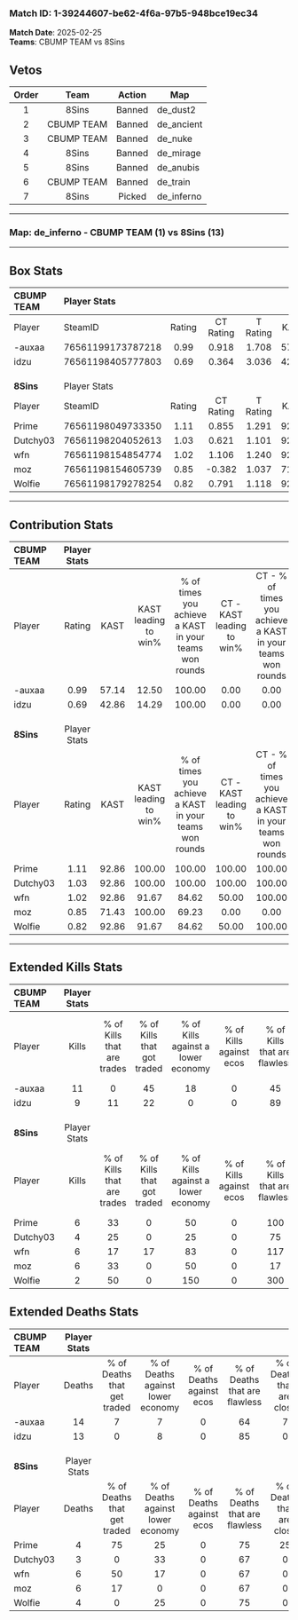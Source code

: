 ### Match ID: 1-39244607-be62-4f6a-97b5-948bce19ec34  
**Match Date**: 2025-02-25  
**Teams**: CBUMP TEAM vs 8Sins  

## Vetos  

| Order | Team | Action | Map |
| :---: | :--: | :----: | --- |
| 1 | 8Sins | Banned | de_dust2 |
| 2 | CBUMP TEAM | Banned | de_ancient |
| 3 | CBUMP TEAM | Banned | de_nuke |
| 4 | 8Sins | Banned | de_mirage |
| 5 | 8Sins | Banned | de_anubis |
| 6 | CBUMP TEAM | Banned | de_train |
| 7 | 8Sins | Picked | de_inferno |

---  

### **Map**: de_inferno - CBUMP TEAM (1) vs 8Sins (13)  
---  

## Box Stats  

| **CBUMP TEAM** | Player Stats      |        |           |          |       |       |       |         |        |      |     |
| :- | :- | :-: | :-: | :-: | :-: | :-: | :-: | :-: | :-: | :-: | :-: |
| Player         | SteamID           | Rating | CT Rating | T Rating | KAST  |  ADR  | Kills | Assists | Deaths | K/D  | HS% |
| -auxaa         | 76561199173787218 |  0.99  |   0.918   |  1.708   | 57.14 | 110.4 |  11   |    2    |   14   | 0.79 | 36  |
| idzu           | 76561198405777803 |  0.69  |   0.364   |  3.036   | 42.86 | 76.4  |   9   |    2    |   13   | 0.69 | 22  |
|                |                   |        |           |          |       |       |       |         |        |      |     |
|                |                   |        |           |          |       |       |       |         |        |      |     |
|                |                   |        |           |          |       |       |       |         |        |      |     |
| **8Sins**      | Player Stats      |        |           |          |       |       |       |         |        |      |     |
| Player         | SteamID           | Rating | CT Rating | T Rating | KAST  |  ADR  | Kills | Assists | Deaths | K/D  | HS% |
| Prime          | 76561198049733350 |  1.11  |   0.855   |  1.291   | 92.86 | 44.5  |   6   |    2    |   4    | 1.50 | 16  |
| Dutchy03       | 76561198204052613 |  1.03  |   0.621   |  1.101   | 92.86 | 41.2  |   4   |    4    |   3    | 1.33 | 50  |
| wfn            | 76561198154854774 |  1.02  |   1.106   |  1.240   | 92.86 | 40.9  |   6   |    1    |   6    | 1.00 | 50  |
| moz            | 76561198154605739 |  0.85  |  -0.382   |  1.037   | 71.43 | 36.4  |   6   |    1    |   6    | 1.00 | 50  |
| Wolfie         | 76561198179278254 |  0.82  |   0.791   |  1.118   | 92.86 | 29.9  |   2   |    2    |   4    | 0.50 | 150 |
---  

## Contribution Stats  

| **CBUMP TEAM** | Player Stats |       |                      |                                                        |                           |                                                             |                          |                                                            |
| :- | :-: | :-: | :-: | :-: | :-: | :-: | :-: | :-: |
| Player         |    Rating    | KAST  | KAST leading to win% | % of times you achieve a KAST in your teams won rounds | CT - KAST leading to win% | CT - % of times you achieve a KAST in your teams won rounds | T - KAST leading to win% | T - % of times you achieve a KAST in your teams won rounds |
| -auxaa         |     0.99     | 57.14 |        12.50         |                         100.00                         |           0.00            |                            0.00                             |          50.00           |                           100.00                           |
| idzu           |     0.69     | 42.86 |        14.29         |                         100.00                         |           0.00            |                            0.00                             |          50.00           |                           100.00                           |
|                |              |       |                      |                                                        |                           |                                                             |                          |                                                            |
|                |              |       |                      |                                                        |                           |                                                             |                          |                                                            |
|                |              |       |                      |                                                        |                           |                                                             |                          |                                                            |
| **8Sins**      | Player Stats |       |                      |                                                        |                           |                                                             |                          |                                                            |
| Player         |    Rating    | KAST  | KAST leading to win% | % of times you achieve a KAST in your teams won rounds | CT - KAST leading to win% | CT - % of times you achieve a KAST in your teams won rounds | T - KAST leading to win% | T - % of times you achieve a KAST in your teams won rounds |
| Prime          |     1.11     | 92.86 |        100.00        |                         100.00                         |          100.00           |                           100.00                            |          100.00          |                           100.00                           |
| Dutchy03       |     1.03     | 92.86 |        100.00        |                         100.00                         |          100.00           |                           100.00                            |          100.00          |                           100.00                           |
| wfn            |     1.02     | 92.86 |        91.67         |                         84.62                          |           50.00           |                           100.00                            |          100.00          |                           83.33                            |
| moz            |     0.85     | 71.43 |        100.00        |                         69.23                          |           0.00            |                            0.00                             |          100.00          |                           75.00                            |
| Wolfie         |     0.82     | 92.86 |        91.67         |                         84.62                          |           50.00           |                           100.00                            |          100.00          |                           83.33                            |
---  

## Extended Kills Stats  

| **CBUMP TEAM** | Player Stats |                            |                            |                                    |                         |                              |                                 |                                       |                    |           |
| :- | :-: | :-: | :-: | :-: | :-: | :-: | :-: | :-: | :-: | :-: |
| Player         |    Kills     | % of Kills that are trades | % of Kills that got traded | % of Kills against a lower economy | % of Kills against ecos | % of Kills that are flawless | % of Kills that are close duels | % of Kills that are assisted by flash | Pistol Round Kills | AWP Kills |
| -auxaa         |      11      |             0              |             45             |                 18                 |            0            |              45              |                9                |                   0                   |         0          |     1     |
| idzu           |      9       |             11             |             22             |                 0                  |            0            |              89              |                0                |                   0                   |         2          |     4     |
|                |              |                            |                            |                                    |                         |                              |                                 |                                       |                    |           |
|                |              |                            |                            |                                    |                         |                              |                                 |                                       |                    |           |
|                |              |                            |                            |                                    |                         |                              |                                 |                                       |                    |           |
| **8Sins**      | Player Stats |                            |                            |                                    |                         |                              |                                 |                                       |                    |           |
| Player         |    Kills     | % of Kills that are trades | % of Kills that got traded | % of Kills against a lower economy | % of Kills against ecos | % of Kills that are flawless | % of Kills that are close duels | % of Kills that are assisted by flash | Pistol Round Kills | AWP Kills |
| Prime          |      6       |             33             |             0              |                 50                 |            0            |             100              |                0                |                   0                   |         1          |     0     |
| Dutchy03       |      4       |             25             |             0              |                 25                 |            0            |              75              |                0                |                  25                   |         0          |     0     |
| wfn            |      6       |             17             |             17             |                 83                 |            0            |             117              |                0                |                   0                   |         3          |     1     |
| moz            |      6       |             33             |             0              |                 50                 |            0            |              17              |               17                |                   0                   |         1          |     0     |
| Wolfie         |      2       |             50             |             0              |                150                 |            0            |             300              |                0                |                   0                   |         0          |     2     |
## Extended Deaths Stats  

| **CBUMP TEAM** | Player Stats |                             |                                   |                          |                               |                            |                           |               |
| :- | :-: | :-: | :-: | :-: | :-: | :-: | :-: | :-: |
| Player         |    Deaths    | % of Deaths that get traded | % of Deaths against lower economy | % of Deaths against ecos | % of Deaths that are flawless | % of Deaths that are close | % of Deaths while blinded | Deaths to AWP |
| -auxaa         |      14      |              7              |                 7                 |            0             |              64               |             7              |             0             |       2       |
| idzu           |      13      |              0              |                 8                 |            0             |              85               |             0              |             8             |       3       |
|                |              |                             |                                   |                          |                               |                            |                           |               |
|                |              |                             |                                   |                          |                               |                            |                           |               |
|                |              |                             |                                   |                          |                               |                            |                           |               |
| **8Sins**      | Player Stats |                             |                                   |                          |                               |                            |                           |               |
| Player         |    Deaths    | % of Deaths that get traded | % of Deaths against lower economy | % of Deaths against ecos | % of Deaths that are flawless | % of Deaths that are close | % of Deaths while blinded | Deaths to AWP |
| Prime          |      4       |             75              |                25                 |            0             |              75               |             25             |             0             |       0       |
| Dutchy03       |      3       |              0              |                33                 |            0             |              67               |             0              |             0             |       0       |
| wfn            |      6       |             50              |                17                 |            0             |              67               |             0              |             0             |       0       |
| moz            |      6       |             17              |                 0                 |            0             |              67               |             0              |             0             |       1       |
| Wolfie         |      4       |              0              |                25                 |            0             |              75               |             0              |             0             |       1       |
